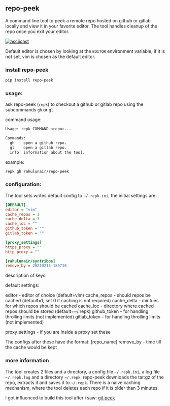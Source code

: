 ## repo-peek

A command line tool to peek a remote repo hosted on github or gitlab locally and view it in your favorite editor. The tool handles cleanup of the repo once you exit your editor. 

[![asciicast](https://asciinema.org/a/uLoPyrNwus5yY2SgyRuJ2qCyq.svg)](https://asciinema.org/a/uLoPyrNwus5yY2SgyRuJ2qCyq)

Default editor is chosen by looking at the `EDITOR` environment variable, if it is not set, vim is chosen as the default editor.

### install repo-peek

```bash
pip install repo-peek
```

### usage:

ask repo-peek (`repk`) to checkout a github or gitlab repo using the subcommands `gh` or `gl`.

command usage:

```bash
Usage: repk COMMAND <repo>...

Commands:
  gh    open a github repo.
  gl    open a gitlab repo.
  info  information about the tool.

```

example:

```bash
repk gh rahulunair/repo-peek
```
### configuration:

The tool sets writes default config to `~/.repk.ini`, the initial settings are:

```ini
[DEFAULT]
editor = "vim"
cache_repos = 1
cache_delta = 3
cache_loc = ""
github_token = ""
gitlab_token = ""

[proxy_settings]
https_proxy = ""
http_proxy = ""

[rahulunair/syntribos]
remove_by = 20210213-185716
```

description of keys:

default settings:

editor - editor of choice (default=vim)
cache_repos - should repos be cached (default=1, set 0 if caching is not required)
cache_delta - mintues for which repos should be cached
cache_loc - directory where cached repos should be stored (default=~/.repk)
github_token - for handling throlling limits (not implemented)
gitlab_token - for handling throlling limits (not implemented)

proxy_settings - if you are inside a proxy set these

The configs after these have the format:
[repo_name]
remove_by - time till the cache would be kept

### more information

The tool creates 2 files and a directory, a config file `~/.repk.ini`, a log file `~/.repk.log` and a directory `~/.repk`. repo-peek downloads the tar:gz of the repo, extracts it and saves it to `~/.repk`. There is a naive caching mechanism, where the tool deletes each repo if it is older than 3 minutes. 

I got influenced to build this tool after i saw: [git peek](https://github.com/Jarred-Sumner/git-peek)


